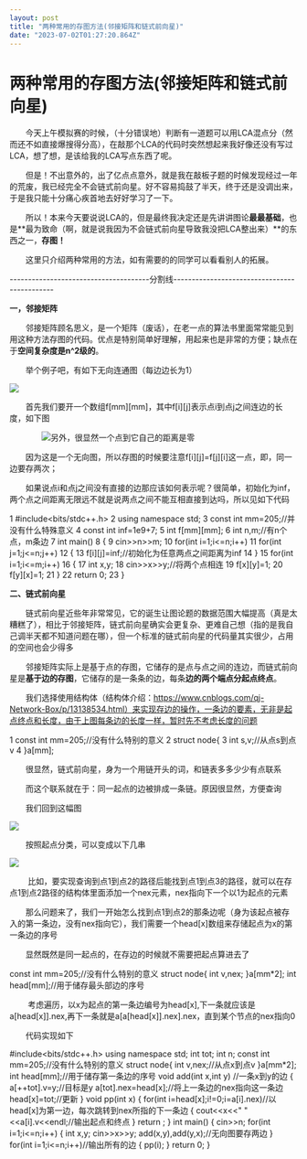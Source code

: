 ```yaml
---
layout: post
title: "两种常用的存图方法(邻接矩阵和链式前向星)"
date: "2023-07-02T01:27:20.864Z"
---
```

两种常用的存图方法(邻接矩阵和链式前向星)
=====================

　　今天上午模拟赛的时候，（十分错误地）判断有一道题可以用LCA混点分（然而还不如直接爆搜得分高），在敲那个LCA的代码时突然想起来我好像还没有写过LCA，想了想，是该给我的LCA写点东西了呢。

　　但是！不出意外的，出了亿点点意外，就是我在敲板子题的时候发现经过一年的荒废，我已经完全不会链式前向星。好不容易捣鼓了半天，终于还是没调出来，于是我只能十分痛心疾首地去好好学习了一下。

　　所以！本来今天要说说LCA的，但是最终我决定还是先讲讲图论**最最基础**，也是**最为致命（啊，就是说我因为不会链式前向星导致我没把LCA整出来）**的东西之一，**存图！**

　　这里只介绍两种常用的方法，如有需要的的同学可以看看别人的拓展。

\--------------------------------------分割线---------------------------------------------

**一，邻接矩阵**

　　邻接矩阵顾名思义，是一个矩阵（废话），在老一点的算法书里面常常能见到用这种方法存图的代码。优点是特别简单好理解，用起来也是非常的方便；缺点在于**空间复杂度是n^2级的**。

　　举个例子吧，有如下无向连通图（每边边长为1）

![](https://img2023.cnblogs.com/blog/1965215/202306/1965215-20230630210645290-136242380.png)

　　首先我们要开一个数组f\[mm\]\[mm\]，其中f\[i\]\[j\]表示点i到点j之间连边的长度，如下图

　　　　![](https://img2023.cnblogs.com/blog/1965215/202306/1965215-20230630212106817-200434626.png)另外，很显然一个点到它自己的距离是零

　　因为这是一个无向图，所以存图的时候要注意f\[i\]\[j\]=f\[j\]\[i\]这一点，即，同一边要存两次；

　　如果说点i和点j之间没有直接的边那应该如何表示呢？很简单，初始化为inf，两个点之间距离无限远不就是说两点之间不能互相直接到达吗，所以见如下代码

 1 #include<bits/stdc++.h>
 2 using namespace std;
 3 const int mm=205;//并没有什么特殊意义
 4 const int inf=1e9+7;
 5 int f\[mm\]\[mm\];
 6 int n,m;//有n个点，m条边 
 7 int main()
 8 {
 9     cin>>n>>m;
10     for(int i=1;i<=n;i++)
11     for(int j=1;j<=n;j++)
12     {
13         f\[i\]\[j\]=inf;//初始化为任意两点之间距离为inf 
14      } 
15     for(int i=1;i<=m;i++)
16     {
17         int x,y;
18         cin>>x>>y;//将两个点相连 
19         f\[x\]\[y\]=1;
20         f\[y\]\[x\]=1;
21      } 
22     return 0;
23 }

**二、链式前向星**

　　链式前向星近些年非常常见，它的诞生让图论题的数据范围大幅提高（真是太糟糕了），相比于邻接矩阵，链式前向星确实会更复杂、更难自己想（指的是我自己调半天都不知道问题在哪），但一个标准的链式前向星的代码量其实很少，占用的空间也会少得多

　　邻接矩阵实际上是基于点的存图，它储存的是点与点之间的连边，而链式前向星是**基于边的存图**，它储存的是一条条的边，每条**边的两个端点分起点终点**。

　　我们选择使用结构体（结构体介绍：https://www.cnblogs.com/qj-Network-Box/p/13138534.html）来实现存边的操作，一条边的要素，无非是起点终点和长度，由于上图每条边的长度一样，暂时先不考虑长度的问题

1 const int mm=205;//没有什么特别的意义 
2 struct node{
3     int s,v;//从点s到点v 
4 }a\[mm\];

　　很显然，链式前向星，身为一个用链开头的词，和链表多多少少有点联系

　　而这个联系就在于：同一起点的边被排成一条链。原因很显然，方便查询

　　我们回到这幅图

![](https://img2023.cnblogs.com/blog/1965215/202306/1965215-20230630210645290-136242380.png)

　　按照起点分类，可以变成以下几串

![](https://img2023.cnblogs.com/blog/1965215/202306/1965215-20230630215821321-1454656578.png)

 　　比如，要实现查询到点1到点2的路径后能找到点1到点3的路径，就可以在存点1到点2路径的结构体里面添加一个nex元素，nex指向下一个以1为起点的元素

　　那么问题来了，我们一开始怎么找到点1到点2的那条边呢（身为该起点被存入的第一条边，没有nex指向它），我们需要一个head\[x\]数组来存储起点为x的第一条边的序号

　　显然既然是同一起点的，在存边的时候就不需要把起点算进去了

const int mm=205;//没有什么特别的意义 
struct node{
    int v,nex;
}a\[mm\*2\];
int head\[mm\];//用于储存最头部边的序号 

 　　考虑遍历，以x为起点的第一条边编号为head\[x\],下一条就应该是a\[head\[x\]\].nex,再下一条就是a\[a\[head\[x\]\].nex\].nex，直到某个节点的nex指向0

　　代码实现如下

#include<bits/stdc++.h>
using namespace std;
int tot;
int n; 
const int mm=205;//没有什么特别的意义 
struct node{
    int v,nex;//从点x到点v 
}a\[mm\*2\];
int head\[mm\];//用于储存第一条边的序号 
void add(int x,int y) //一条x到y的边
{
    a\[++tot\].v=y;//目标是y
    a\[tot\].nex=head\[x\];//将上一条边的nex指向这一条边
    head\[x\]=tot;//更新 
} 
void pp(int x)
{
    for(int i=head\[x\];i!=0;i=a\[i\].nex)//以head\[x\]为第一边，每次跳转到nex所指的下一条边 
    {
        cout<<x<<" "<<a\[i\].v<<endl;//输出起点和终点 
    }
    return ;
}
int main()
{
    cin>>n;
    for(int i=1;i<=n;i++)
    {
        int x,y;
        cin>>x>>y;
        add(x,y),add(y,x);//无向图要存两边 
    }
    for(int i=1;i<=n;i++)//输出所有的边 
    {
        pp(i);
    }
    return 0;
}